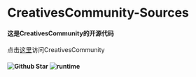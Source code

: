 # CreativesCommunity-Sources
#### 这是CreativesCommunity的开源代码
点击[这里](https://www.wlzhccw.github.io/cc/)访问CreativesCommunity
#### ![Github Star](https://img.shields.io/github/stars/wlzhccw/CreativesCommunity-Source.svg) ![runtime](https://img.shields.io/badge/%E8%BF%90%E8%A1%8C%E7%8E%AF%E5%A2%83-%E6%B5%8F%E8%A7%88%E5%99%A8-blue)
